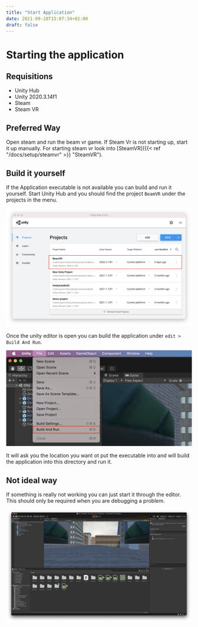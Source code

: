 ```yaml
---
title: "Start Application"
date: 2021-09-28T15:07:34+02:00
draft: false
---
```


# Starting the application

## Requisitions

- Unity Hub
- Unity 2020.3.14f1
- Steam
- Steam VR

## Preferred Way 

Open steam and run the beam vr game. If Steam Vr is not starting up, start it up manually. For starting steam vr look into 
[SteamVR]({{< ref "/docs/setup/steamvr" >}} "SteamVR").

## Build it yourself

If the Application executable is not available you can build and run it yourself. Start Unity Hub and you should 
find the project `BeamVR` under the projects in the menu.

![Unity Hub](./images/unity-hub.png)

Once the unity editor is open you can build the application under `edit > Build And Run`.

![Build and Run](./images/build-and-run.png)


It will ask you the location you want ot put the executable into and will build the application into this directory 
and run it.

## Not ideal way

If something is really not working you can just start it through the editor.
This should only be required when you are debugging a problem.

![Build and Run](./images/start-editor.png)

